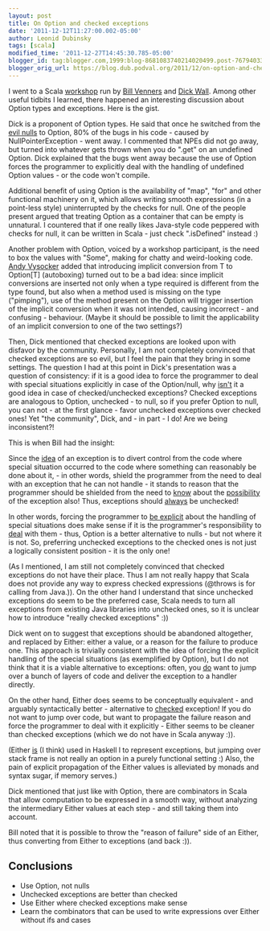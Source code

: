 ```yaml
---
layout: post
title: On Option and checked exceptions
date: '2011-12-12T11:27:00.002-05:00'
author: Leonid Dubinsky
tags: [scala]
modified_time: '2011-12-27T14:45:30.785-05:00'
blogger_id: tag:blogger.com,1999:blog-8681083740214020499.post-7679403351251874158
blogger_orig_url: https://blog.dub.podval.org/2011/12/on-option-and-checked-exceptions.html
---
```


I went to a Scala [workshop](http://www.artima.com/shop/scala_boston) run by
[Bill Venners](http://www.artima.com/weblogs/index.jsp?blogger=bv) and
[Dick Wall](https://www.artima.com/weblogs/index.jsp?blogger=dickwall). Among other useful tidbits I learned, there
happened an interesting discussion about Option types and exceptions. Here is the gist.

Dick is a proponent of Option types. He said that once he switched from the
[evil nulls](http://www.infoq.com/presentations/Null-References-The-Billion-Dollar-Mistake-Tony-Hoare) to Option, 80% of
the bugs in his code - caused by NullPointerException - went away. I commented that NPEs did not go away, but turned
into whatever gets thrown when you do ".get" on an undefined Option. Dick explained that the bugs went away because
the use of Option forces the programmer to explicitly deal with the handling of undefined Option values - or the code
won't compile.

Additional benefit of using Option is the availability of "map", "for" and other functional machinery on it, which
allows writing smooth expressions (in a point-less style) uninterrupted by the checks for null. One of the people
present argued that treating Option as a container that can be empty is unnatural. I countered that if one really likes
Java-style code peppered with checks for null, it can be written in Scala - just check ".isDefined" instead :)

Another problem with Option, voiced by a workshop participant, is the need to box the values with "Some", making for
chatty and weird-looking code. [Andy Vysocker](http://ironicallytitled.blogspot.com/) added that introducing implicit
conversion from T to Option[T] (autoboxing) turned out to be a bad idea: since implicit conversions are inserted not
only when a type required is different from the type found, but also when a method used is missing on the type
("pimping"), use of the method present on the Option will trigger insertion of the implicit conversion when it was not
intended, causing incorrect - and confusing - behaviour. (Maybe it should be possible to limit the applicability of an
implicit conversion to one of the two settings?)

Then, Dick mentioned that checked exceptions are looked upon with disfavor by the community. Personally, I am not
completely convinced that checked exceptions are so evil, but I feel the pain that they bring in some settings.
The question I had at this point in Dick's presentation was a question of consistency: if it is a good idea to force the
programmer to deal with special situations explicitly in case of the Option/null, why <u>isn't</u> it a good idea in
case of checked/unchecked exceptions? Checked exceptions are analogous to Option, unchecked - to null, so if you prefer
Option to null, you can not - at the first glance - favor unchecked exceptions over checked ones! Yet "the community",
Dick, and - in part - I do! Are we being inconsistent?!

This is when Bill had the insight:

Since the <u>idea</u> of an exception is to divert control from the code where special situation occurred to the code
where something can reasonably be done about it, - in other words, shield the programmer from the need to deal with  an
exception that he can not handle - it stands to reason that the programmer should be shielded from the need to
<u>know</u> about the <u>possibility</u> of the exception also! Thus, exceptions should <u>always</u> be unchecked!

In other words, forcing the programmer to <u>be explicit</u> about the handling of special situations does make sense if
it is the programmer's responsibility to <u>deal</u> with them - thus, Option is a better alternative to nulls - but not
where it is not. So, preferring unchecked exceptions to the checked ones is not just a logically consistent position -
it is the only one!

(As I mentioned, I am still not completely convinced that checked exceptions do not have their place. Thus I am not
really happy that Scala does not provide any way to express checked expressions (@throws is for calling from Java.)).
On the other hand I understand that since unchecked exceptions do seem to be the preferred case, Scala needs to turn all
exceptions from existing Java libraries into unchecked ones, so it is unclear how to introduce "really checked
exceptions" :))

Dick went on to suggest that exceptions should be abandoned altogether, and replaced by Either: either a value, or a
reason for the failure to produce one. This approach is trivially consistent with the idea of forcing the explicit
handling of the special situations (as exemplified by Option), but I do not think that it is a viable alternative to
exceptions: often, you <u>do</u> want to jump over a bunch of layers of code and deliver the exception to a handler
directly.

On the other hand, Either does seems to be conceptually equivalent - and arguably syntactically better - alternative to
<u>checked</u> exception! If you do not want to jump over code, but want to propagate the failure reason and force the
programmer to deal with it explicitly - Either seems to be cleaner than checked exceptions (which we do not have in
Scala anyway :)).

(Either <u>is</u> (I think) used in Haskell l to represent exceptions, but jumping over stack frame is not really an
option in a purely functional setting :) Also, the pain of explicit propagation of the Either values is alleviated by
monads and syntax sugar, if memory serves.)

Dick mentioned that just like with Option, there are combinators in Scala that allow computation to be expressed in a
smooth way, without analyzing the intermediary Either values at each step - and still taking them into account.

Bill noted that it is possible to throw the "reason of failure" side of an Either, thus converting from Either to
exceptions (and back :)).

## Conclusions ##
- Use Option, not nulls
- Unchecked exceptions are better than checked
- Use Either where checked exceptions make sense
- Learn the combinators that can be used to write expressions over Either without ifs and cases
